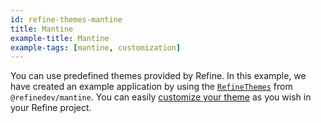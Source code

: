 ```yaml
---
id: refine-themes-mantine
title: Mantine
example-title: Mantine
example-tags: [mantine, customization]
---
```


You can use predefined themes provided by Refine. In this example, we have created an example application by using the [`RefineThemes`](/docs/ui-integrations/mantine/theming#predefined-themes) from `@refinedev/mantine`. You can easily [customize your theme](/docs/ui-integrations/mantine/theming#overriding-the-themes) as you wish in your Refine project.

<CodeSandboxExample path="theme-mantine-demo" />
